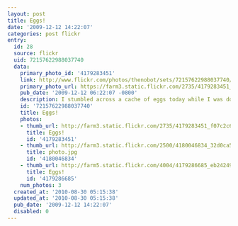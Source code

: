 ```yaml
---
layout: post
title: Eggs!
date: '2009-12-12 14:22:07'
categories: post flickr
entry:
  id: 28
  source: flickr
  uid: 72157622988037740
  data:
    primary_photo_id: '4179283451'
    link: http://www.flickr.com/photos/thenobot/sets/72157622988037740/
    primary_photo_url: https://farm3.static.flickr.com/2735/4179283451_f07c2c613d_m.jpg
    pub_date: '2009-12-12 06:22:07 -0800'
    description: I stumbled across a cache of eggs today while I was doing some yardwork.
    id: '72157622988037740'
    title: Eggs!
    photos:
    - thumb_url: http://farm3.static.flickr.com/2735/4179283451_f07c2c613d_s.jpg
      title: Eggs!
      id: '4179283451'
    - thumb_url: http://farm3.static.flickr.com/2500/4180046834_32d0ca590c_s.jpg
      title: photo.jpg
      id: '4180046834'
    - thumb_url: http://farm5.static.flickr.com/4004/4179286685_eb24249097_s.jpg
      title: Eggs!
      id: '4179286685'
    num_photos: 3
  created_at: '2010-08-30 05:15:38'
  updated_at: '2010-08-30 05:15:38'
  pub_date: '2009-12-12 14:22:07'
  disabled: 0
---
```

